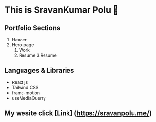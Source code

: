 # This is SravanKumar Polu 🙂


## Portfolio Sections
1. Header
2. Hero-page
    1. Work
    2. Resume
3.Resume



## Languages & Libraries
 * React js
 * Tailwind CSS
 * frame-motion
 * useMediaQuerry
   
## My wesite  click [Link] (https://sravanpolu.me/)
